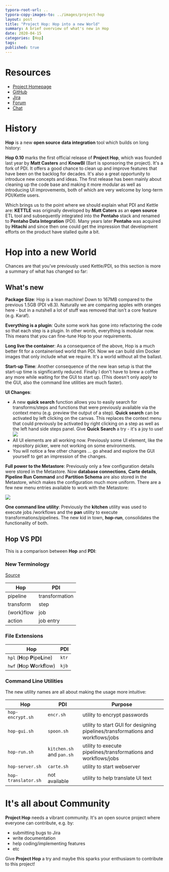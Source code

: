 ```yaml
---
typora-root-url: ..
typora-copy-images-to: ../images/project-hop
layout: post
title: "Project Hop: Hop into a new World"
summary: A brief overview of what's new in Hop
date: 2020-04-15
categories: [Hop]
tags: 
published: true
---
```


# Resources

- [Project Homepage](https://www.project-hop.org)
- [GitHub](https://github.com/project-hop/hop/)
- [Jira](http://project-hop.atlassian.net)
- [Forum](https://forums.project-hop.org)
- [Chat](https://chat.project-hop.org) 

# History

**Hop** is a new **open source** **data integration** tool which builds on long history:

**Hop 0.10** marks the first official release of **Project Hop**, which was founded last year by **Matt Casters** and **KnowBI** (Bart is sponsoring the project). It's a fork of PDI. It offers a good chance to clean up and improve features that have been on the backlog for decades. It's also a great opportunity to introduce new concepts and ideas. The first release has been mainly about cleaning up the code base and making it more modular as well as introducing UI improvements, both of which are very welcome by long-term PDI/Kettle users.

Which brings us to the point where we should explain what PDI and Kettle are: **KETTLE** was originally developed by **Matt Caters** as an **open source** ETL tool and subsequently integrated into the **Pentaho** stack and renamed to **Pentaho Data Integration** (PDI). Many years later **Pentaho** was acquired by **Hitachi** and since then one could get the impression that development efforts on the product have stalled quite a bit. 

# Hop into a new World

Chances are that you've previously used Kettle/PDI, so this section is more a summary of what has changed so far:


## What's new

**Package Size**: Hop is a lean machine! Down to 167MB compared to the previous 1.5GB (PDI v8.3). Naturally we are comparing apples with oranges here - but in a nutshell a lot of stuff was removed that isn't a core feature (e.g. Karaf). 

**Everything is a plugin**: Quite some work has gone into refactoring the code so that each step is a plugin. In other words, everything is modular now. This means that you can fine-tune Hop to your requirements.

**Long live the container**: As a consequence of the above, Hop is a much better fit for a containerised world than PDI. Now we can build slim Docker images that only include what we require. It's a world without all the ballast.

**Start-up Time**: Another consequence of the new lean setup is that the start-up time is significantly reduced. Finally I don't have to brew a coffee any more while waiting for the GUI to start up. (This doesn't only apply to the GUI, also the command line utilities are much faster).

**UI Changes**: 

- A new **quick search** function allows you to easily search for transforms/steps and functions that were previously available via the context menu (e.g. preview the output of a step). **Quick search** can be activated by left clicking on the canvas. This replaces the context menu that could previously be activated by right clicking on a step  as well as the left hand side steps panel. Give **Quick Search** a try - it's a joy to use!
	![](/images/project-hop-2.png)
- All UI elements are all working now. Previously some UI element, like the repository picker, were not working on some environments.
- You will notice a few other changes ... go ahead and explore the GUI yourself to get an impression of the changes.

**Full power to the Metastore**: Previously only a few configuration details were stored in the Metastore. Now **database connections**, **Carte details**, **Pipeline Run Command** and **Partition Schema** are also stored in the Metastore, which makes the configuration much more uniform. There are a few new menu entries available to work with the Metastore:  

![](/images/project-hop-1.png)

**One command line utility**: Previously the **kitchen** utility was used to execute jobs /workflows and the **pan** utility to execute transformations/pipelines. The new kid in town, **hop-run**, consolidates the functionality of both.

## Hop VS PDI

This is a comparison between **Hop** and **PDI**:

### New Terminology

[Source](http://www.project-hop.org/news/roundup-2020-03/)

Hop	| PDI
--------	|----------------
pipeline	| transformation
transform	| step
(work)flow	| job
action	| job entry

### File Extensions

 Hop	| PDI
--------	|----------------
`hpl` (**H**op **P**ipe**L**ine)	| `ktr`
`hwf` (**H**op **W**ork**f**low)	| `kjb`


### Command Line Utilities

The new utility names are all about making the usage more intuitive:

Hop	| PDI	| Purpose
-----	|-----	|-----
`hop-encrypt.sh`	| `encr.sh`	| utility to encrypt passwords
`hop-gui.sh`	| `spoon.sh`	| utility to start GUI for designing pipelines/transformations and workflows/jobs
`hop-run.sh`	| `kitchen.sh` and `pan.sh`	| utility to execute pipelines/transformations and workflows/jobs
`hop-server.sh`	| `carte.sh`	| utility to start webserver
`hop-translator.sh`	| not available	| utility to help translate UI text

# It's all about Community

**Project Hop** needs a vibrant community. It's an open source project where everyone can contribute, e.g. by:

- submitting bugs to Jira
- write documentation
- help coding/implementing features
- etc

Give **Project Hop** a try and maybe this sparks your enthusiasm to contribute to this project! 